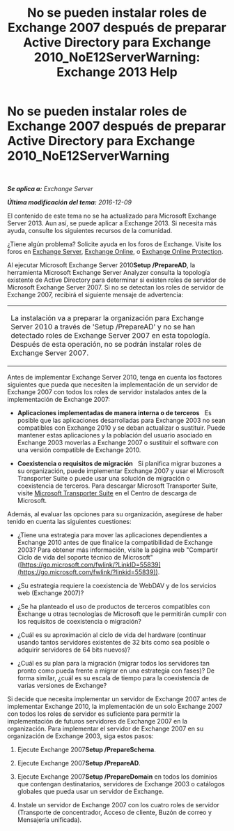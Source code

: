 ﻿---
title: 'No se pueden instalar roles de Exchange 2007 después de preparar Active Directory para Exchange 2010_NoE12ServerWarning: Exchange 2013 Help'
TOCTitle: No se pueden instalar roles de Exchange 2007 después de preparar Active Directory para Exchange 2010_NoE12ServerWarning
ms:assetid: 4e579f69-0de9-421c-ba31-4e63a25e6a45
ms:mtpsurl: https://technet.microsoft.com/es-es/library/ms.exch.setupreadiness.noe12serverwarning(v=EXCHG.150)
ms:contentKeyID: 48268112
ms.date: 04/23/2018
mtps_version: v=EXCHG.150
ms.translationtype: HT
---

# No se pueden instalar roles de Exchange 2007 después de preparar Active Directory para Exchange 2010\_NoE12ServerWarning

 

_**Se aplica a:** Exchange Server_

_**Última modificación del tema:** 2016-12-09_

El contenido de este tema no se ha actualizado para Microsoft Exchange Server 2013. Aun así, se puede aplicar a Exchange 2013. Si necesita más ayuda, consulte los siguientes recursos de la comunidad.

¿Tiene algún problema? Solicite ayuda en los foros de Exchange. Visite los foros en [Exchange Server](https://go.microsoft.com/fwlink/p/?linkid=60612), [Exchange Online](https://go.microsoft.com/fwlink/p/?linkid=267542), o [Exchange Online Protection](https://go.microsoft.com/fwlink/p/?linkid=285351).

Al ejecutar Microsoft Exchange Server 2010**Setup /PrepareAD**, la herramienta Microsoft Exchange Server Analyzer consulta la topología existente de Active Directory para determinar si existen roles de servidor de Microsoft Exchange Server 2007. Si no se detectan los roles de servidor de Exchange 2007, recibirá el siguiente mensaje de advertencia:


<table>
<colgroup>
<col style="width: 100%" />
</colgroup>
<tbody>
<tr class="odd">
<td><p>La instalación va a preparar la organización para Exchange Server 2010 a través de 'Setup /PrepareAD' y no se han detectado roles de Exchange Server 2007 en esta topología. Después de esta operación, no se podrán instalar roles de Exchange Server 2007.</p></td>
</tr>
</tbody>
</table>


Antes de implementar Exchange Server 2010, tenga en cuenta los factores siguientes que pueda que necesiten la implementación de un servidor de Exchange 2007 con todos los roles de servidor instalados antes de la implementación de Exchange 2007:

  - **Aplicaciones implementadas de manera interna o de terceros**   Es posible que las aplicaciones desarrolladas para Exchange 2003 no sean compatibles con Exchange 2010 y se deban actualizar o sustituir. Puede mantener estas aplicaciones y la población del usuario asociado en Exchange 2003 moverlas a Exchange 2007 o sustituir el software con una versión compatible de Exchange 2010.

  - **Coexistencia o requisitos de migración**   Si planifica migrar buzones a su organización, puede implementar Exchange 2007 y usar el Microsoft Transporter Suite o puede usar una solución de migración o coexistencia de terceros. Para descargar Microsoft Transporter Suite, visite [Microsoft Transporter Suite](http://go.microsoft.com/fwlink/?linkid=82688) en el Centro de descarga de Microsoft.

Además, al evaluar las opciones para su organización, asegúrese de haber tenido en cuenta las siguientes cuestiones:

  - ¿Tiene una estrategia para mover las aplicaciones dependientes a Exchange 2010 antes de que finalice la compatibilidad de Exchange 2003? Para obtener más información, visite la página web "Compartir Ciclo de vida del soporte técnico de Microsoft" ([https://go.microsoft.com/fwlink/?LinkID=55839](https://go.microsoft.com/fwlink/?linkid=55839)).

  - ¿Su estrategia requiere la coexistencia de WebDAV y de los servicios web (Exchange 2007)?

  - ¿Se ha planteado el uso de productos de terceros compatibles con Exchange u otras tecnologías de Microsoft que le permitirán cumplir con los requisitos de coexistencia o migración?

  - ¿Cuál es su aproximación al ciclo de vida del hardware (continuar usando tantos servidores existentes de 32 bits como sea posible o adquirir servidores de 64 bits nuevos)?

  - ¿Cuál es su plan para la migración (migrar todos los servidores tan pronto como pueda frente a migrar en una estrategia con fases)? De forma similar, ¿cuál es su escala de tiempo para la coexistencia de varias versiones de Exchange?

Si decide que necesita implementar un servidor de Exchange 2007 antes de implementar Exchange 2010, la implementación de un solo Exchange 2007 con todos los roles de servidor es suficiente para permitir la implementación de futuros servidores de Exchange 2007 en la organización. Para implementar el servidor de Exchange 2007 en su organización de Exchange 2003, siga estos pasos:

1.  Ejecute Exchange 2007**Setup /PrepareSchema**.

2.  Ejecute Exchange 2007**Setup /PrepareAD**.

3.  Ejecute Exchange 2007**Setup /PrepareDomain** en todos los dominios que contengan destinatarios, servidores de Exchange 2003 o catálogos globales que pueda usar un servidor de Exchange.

4.  Instale un servidor de Exchange 2007 con los cuatro roles de servidor (Transporte de concentrador, Acceso de cliente, Buzón de correo y Mensajería unificada).

